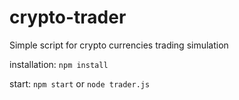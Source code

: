 # crypto-trader
Simple script for crypto currencies trading simulation

installation:
`npm install`

start:
`npm start`  or `node trader.js`
